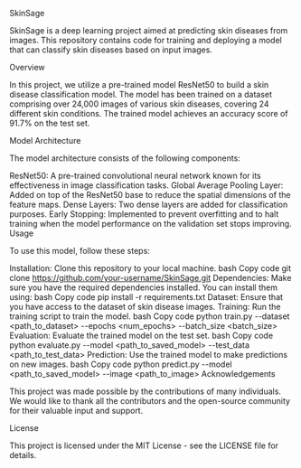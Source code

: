 SkinSage

SkinSage is a deep learning project aimed at predicting skin diseases from images. This repository contains code for training and deploying a model that can classify skin diseases based on input images.

Overview

In this project, we utilize a pre-trained model ResNet50 to build a skin disease classification model. The model has been trained on a dataset comprising over 24,000 images of various skin diseases, covering 24 different skin conditions. The trained model achieves an accuracy score of 91.7% on the test set.

Model Architecture

The model architecture consists of the following components:

ResNet50: A pre-trained convolutional neural network known for its effectiveness in image classification tasks.
Global Average Pooling Layer: Added on top of the ResNet50 base to reduce the spatial dimensions of the feature maps.
Dense Layers: Two dense layers are added for classification purposes.
Early Stopping: Implemented to prevent overfitting and to halt training when the model performance on the validation set stops improving.
Usage

To use this model, follow these steps:

Installation: Clone this repository to your local machine.
bash
Copy code
git clone https://github.com/your-username/SkinSage.git
Dependencies: Make sure you have the required dependencies installed. You can install them using:
bash
Copy code
pip install -r requirements.txt
Dataset: Ensure that you have access to the dataset of skin disease images.
Training: Run the training script to train the model.
bash
Copy code
python train.py --dataset <path_to_dataset> --epochs <num_epochs> --batch_size <batch_size>
Evaluation: Evaluate the trained model on the test set.
bash
Copy code
python evaluate.py --model <path_to_saved_model> --test_data <path_to_test_data>
Prediction: Use the trained model to make predictions on new images.
bash
Copy code
python predict.py --model <path_to_saved_model> --image <path_to_image>
Acknowledgements

This project was made possible by the contributions of many individuals. We would like to thank all the contributors and the open-source community for their valuable input and support.

License

This project is licensed under the MIT License - see the LICENSE file for details.
